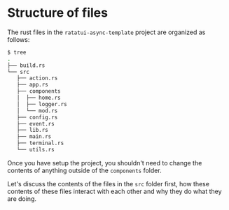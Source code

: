 # Structure of files

The rust files in the `ratatui-async-template` project are organized as follows:

```bash
$ tree
.
├── build.rs
└── src
   ├── action.rs
   ├── app.rs
   ├── components
   │  ├── home.rs
   │  ├── logger.rs
   │  └── mod.rs
   ├── config.rs
   ├── event.rs
   ├── lib.rs
   ├── main.rs
   ├── terminal.rs
   └── utils.rs
```

Once you have setup the project, you shouldn't need to change the contents of anything outside of
the `components` folder.

Let's discuss the contents of the files in the `src` folder first, how these contents of these files
interact with each other and why they do what they are doing.
